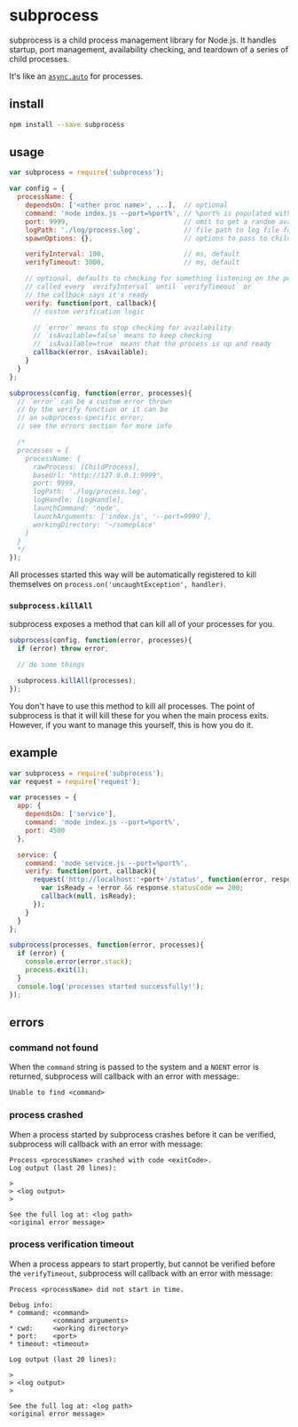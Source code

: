 # subprocess

subprocess is a child process management library for Node.js.
It handles startup, port management, availability checking, and teardown
of a series of child processes.

It's like an [`async.auto`](https://github.com/caolan/async#auto)
for processes.

## install

```bash
npm install --save subprocess
```

## usage

```js
var subprocess = require('subprocess');

var config = {
  processName: {
    dependsOn: ['<other proc name>', ...],  // optional
    command: 'node index.js --port=%port%', // %port% is populated with the port
    port: 9999,                             // omit to get a random available port
    logPath: './log/process.log',           // file path to log file for stdio
    spawnOptions: {},                       // options to pass to child_process.spawn

    verifyInterval: 100,                    // ms, default
    verifyTimeout: 3000,                    // ms, default

    // optional, defaults to checking for something listening on the port
    // called every `verifyInterval` until `verifyTimeout` or
    // the callback says it's ready
    verify: function(port, callback){
      // custom verification logic

      // `error` means to stop checking for availability
      // `isAvailable=false` means to keep checking
      // `isAvailable=true` means that the process is up and ready
      callback(error, isAvailable);
    }
  }
};

subprocess(config, function(error, processes){
  // `error` can be a custom error thrown
  // by the verify function or it can be
  // an subprocess-specific error;
  // see the errors section for more info

  /*
  processes = {
    processName: {
      rawProcess: [ChildProcess],
      baseUrl: "http://127.0.0.1:9999",
      port: 9999,
      logPath: './log/process.log',
      logHandle: [LogHandle],
      launchCommand: 'node',
      launchArguments: ['index.js', '--port=9999'],
      workingDirectory: '~/someplace'
    }
  }
  */
});
```

All processes started this way will be
automatically registered to kill themselves
on `process.on('uncaughtException', handler)`.


### `subprocess.killAll`

subprocess exposes a method that
can kill all of your processes for you.

```js
subprocess(config, function(error, processes){
  if (error) throw error;

  // do some things

  subprocess.killAll(processes);
});
```

You don't have to use this method
to kill all processes.
The point of subprocess is that it
will kill these for you when the
main process exits.
However, if you want to manage this yourself,
this is how you do it.


## example

```js
var subprocess = require('subprocess');
var request = require('request');

var processes = {
  app: {
    dependsOn: ['service'],
    command: 'node index.js --port=%port%',
    port: 4500
  },

  service: {
    command: 'node service.js --port=%port%',
    verify: function(port, callback){
      request('http://localhost:'+port+'/status', function(error, response, body){
        var isReady = !error && response.statusCode == 200;
        callback(null, isReady);
      });
    }
  }
};

subprocess(processes, function(error, processes){
  if (error) {
    console.error(error.stack);
    process.exit(1);
  }
  console.log('processes started successfully!');
});
```

## errors

### command not found

When the `command` string is passed to the system
and a `NOENT` error is returned,
subprocess will callback with an error with message:

```
Unable to find <command>
```

### process crashed

When a process started by subprocess crashes
before it can be verified,
subprocess will callback with an error with message:

```
Process <processName> crashed with code <exitCode>.
Log output (last 20 lines):

>
> <log output>
>

See the full log at: <log path>
<original error message>
```

### process verification timeout

When a process appears to start propertly,
but cannot be verified before the `verifyTimeout`,
subprocess will callback with an error with message:

```
Process <processName> did not start in time.

Debug info:
* command: <command>
           <command arguments>
* cwd:     <working directory>
* port:    <port>
* timeout: <timeout>

Log output (last 20 lines):

>
> <log output>
>

See the full log at: <log path>
<original error message>
```

